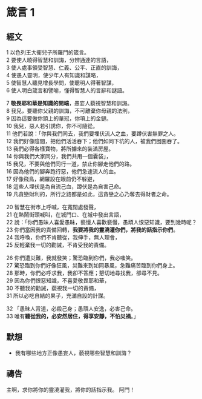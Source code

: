 # 箴言 1

## 經文
1 以色列王大衛兒子所羅門的箴言。  
2 要使人曉得智慧和訓誨，分辨通達的言語，  
3 使人處事領受智慧、仁義、公平、正直的訓誨，  
4 使愚人靈明，使少年人有知識和謀略，  
5 使智慧人聽見增長學問，使聰明人得著智謀，  
6 使人明白箴言和譬喻，懂得智慧人的言辭和謎語。

7 **敬畏耶和華是知識的開端**，愚妄人藐視智慧和訓誨。  
8 我兒，要聽你父親的訓誨，不可離棄你母親的法則，  
9 因為這要做你頭上的華冠，你項上的金鏈。  
10 我兒，惡人若引誘你，你不可隨從。  
11 他們若說：「你與我們同去，我們要埋伏流人之血，要蹲伏害無罪之人。  
12 我們好像陰間，把他們活活吞下；他們如同下坑的人，被我們囫圇吞了。  
13 我們必得各樣寶物，將所擄來的裝滿房屋。  
14 你與我們大家同分，我們共用一個囊袋」，  
15 我兒，不要與他們同行一道，禁止你腳走他們的路。  
16 因為他們的腳奔跑行惡，他們急速流人的血。  
17 好像飛鳥，網羅設在眼前仍不躲避，  
18 這些人埋伏是為自流己血，蹲伏是為自害己命。  
19 凡貪戀財利的，所行之路都是如此，這貪戀之心乃奪去得財者之命。

20 智慧在街市上呼喊，在寬闊處發聲，  
21 在熱鬧街頭喊叫，在城門口、在城中發出言語，  
22 說：「你們愚昧人喜愛愚昧，褻慢人喜歡褻慢，愚頑人恨惡知識，要到幾時呢？  
23 你們當因我的責備回轉，**我要將我的靈澆灌你們，將我的話指示你們**。  
24 我呼喚，你們不肯聽從，我伸手，無人理會，  
25 反輕棄我一切的勸誡，不肯受我的責備。  

26 你們遭災難，我就發笑；驚恐臨到你們，我必嗤笑。  
27 驚恐臨到你們好像狂風，災難來到如同暴風，急難痛苦臨到你們身上。  
28 那時，你們必呼求我，我卻不答應；懇切地尋找我，卻尋不見。  
29 因為你們恨惡知識，不喜愛敬畏耶和華，  
30 不聽我的勸誡，藐視我一切的責備，  
31 所以必吃自結的果子，充滿自設的計謀。

32 「愚昧人背道，必殺己身；愚頑人安逸，必害己命。  
33 唯有**聽從我的，必安然居住，得享安靜，不怕災禍**。」

## 默想
+ 我有哪些地方正像愚妄人，藐視哪些智慧和訓誨？

## 禱告
主啊，求你將你的靈澆灌我，將你的話指示我。
阿門！
